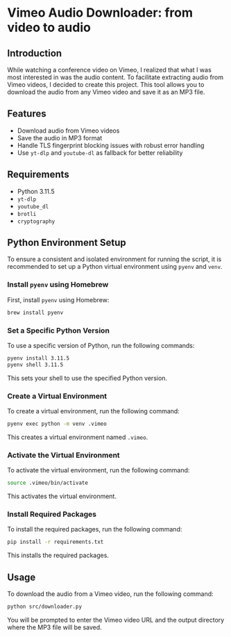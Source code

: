 # Vimeo Audio Downloader: from video to audio

## Introduction

While watching a conference video on Vimeo, I realized that what I was most interested in was the audio content. To facilitate extracting audio from Vimeo videos, I decided to create this project. This tool allows you to download the audio from any Vimeo video and save it as an MP3 file.

## Features

- Download audio from Vimeo videos
- Save the audio in MP3 format
- Handle TLS fingerprint blocking issues with robust error handling
- Use `yt-dlp` and `youtube-dl` as fallback for better reliability

## Requirements

- Python 3.11.5
- `yt-dlp`
- `youtube_dl`
- `brotli`
- `cryptography`

## Python Environment Setup

To ensure a consistent and isolated environment for running the script, it is recommended to set up a Python virtual environment using `pyenv` and `venv`.

### Install `pyenv` using Homebrew

First, install `pyenv` using Homebrew:

```bash
brew install pyenv
```
### Set a Specific Python Version

To use a specific version of Python, run the following commands:
```bash
pyenv install 3.11.5
pyenv shell 3.11.5
```
This sets your shell to use the specified Python version.

### Create a Virtual Environment

To create a virtual environment, run the following command:
```bash
pyenv exec python -m venv .vimeo 
```
This creates a virtual environment named `.vimeo`.

### Activate the Virtual Environment

To activate the virtual environment, run the following command:
```bash
source .vimeo/bin/activate
```
This activates the virtual environment.

### Install Required Packages

To install the required packages, run the following command:
```bash
pip install -r requirements.txt
```
This installs the required packages.

## Usage

To download the audio from a Vimeo video, run the following command:
```bash
python src/downloader.py
```
You will be prompted to enter the Vimeo video URL and the output directory where the MP3 file will be saved.


